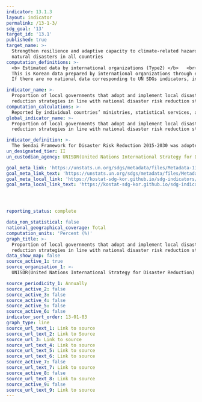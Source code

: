 ```yaml
---
indicator: 13.1.3
layout: indicator
permalink: /13-1-3/
sdg_goal: '13'
target_id: '13.1'
published: true
target_name: >-
  Strengthen resilience and adaptive capacity to climate-related hazards and
  natural disasters in all countries
computation_definitions: >-
  <b> Estimated data by international organizations (Type2) </b>   <br>
  This is Korean data prepared by international organizations through estimation and modeling. <br>
  If there are no national data corresponding to UN SDGs indicators, international data are available for monitoring.

indicator_name: >-
  Proportion of local governments that adopt and implement local disaster risk
  reduction strategies in line with national disaster risk reduction strategies
computation_calculations: >-
  Reported by individual countries’ ministries, statistical services, and other authorities to the UNISDR
global_indicator_name: >-
  Proportion of local governments that adopt and implement local disaster risk
  reduction strategies in line with national disaster risk reduction strategies

indicator_definition: >-
  The Sendai Framework for Disaster Risk Reduction 2015-2030 was adopted by UN Member States in March 2015 as a global policy of disaster risk reduction. One of the targets is: "Substantially increase the number of countries with national and local disaster risk reduction strategies by 2020"
un_designated_tier: II
un_custodian_agency: UNISDR(United Nations International Strategy for Disaster Reduction)

goal_meta_link: 'https://unstats.un.org/sdgs/metadata/files/Metadata-13-01-03.pdf'
goal_meta_link_text: 'https://unstats.un.org/sdgs/metadata/files/Metadata-13-01-03.pdf'
goal_meta_local_link: 'https://kostat-sdg-kor.github.io/sdg-indicators/public/data/Metadata-13-01-03_ENG.pdf'
goal_meta_local_link_text: 'https://kostat-sdg-kor.github.io/sdg-indicators/public/data/Metadata-13-01-03_ENG.pdf'




reporting_status: complete

data_non_statistical: false
national_geographical_coverage: Total
computation_units: 'Percent (%)'
graph_title: >-
  Proportion of local governments that adopt and implement local disaster risk
  reduction strategies in line with national disaster risk reduction strategies
data_show_map: false
source_active_1: true
source_organisation_1: >- 
  UNISDR(United Nations International Strategy for Disaster Reduction)

source_periodicity_1: Annually 
source_active_2: false
source_active_3: false
source_active_4: false
source_active_5: false
source_active_6: false
indicator_sort_order: 13-01-03
graph_type: line
source_url_text_1: Link to source
source_url_text_2: Link to Source
source_url_3: Link to source
source_url_text_4: Link to source
source_url_text_5: Link to source
source_url_text_6: Link to source
source_active_7: false
source_url_text_7: Link to source
source_active_8: false
source_url_text_8: Link to source
source_active_9: false
source_url_text_9: Link to source
---
```

